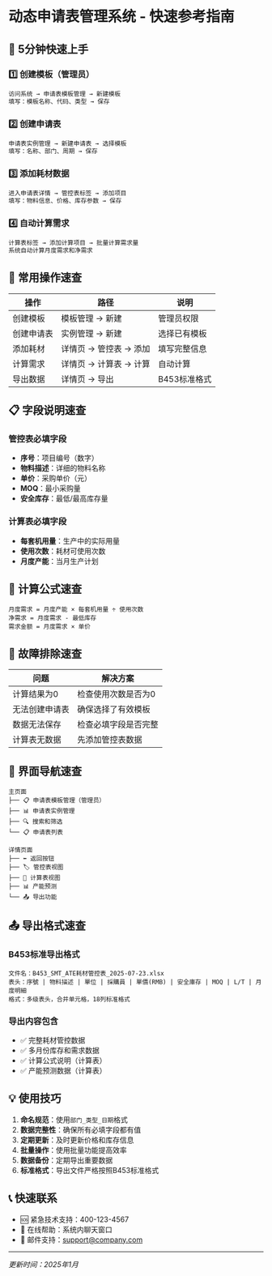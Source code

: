 # 动态申请表管理系统 - 快速参考指南

## 🎯 5分钟快速上手

### 1️⃣ 创建模板（管理员）
```bash
访问系统 → 申请表模板管理 → 新建模板
填写：模板名称、代码、类型 → 保存
```

### 2️⃣ 创建申请表
```bash
申请表实例管理 → 新建申请表 → 选择模板
填写：名称、部门、周期 → 保存
```

### 3️⃣ 添加耗材数据
```bash
进入申请表详情 → 管控表标签 → 添加项目
填写：物料信息、价格、库存参数 → 保存
```

### 4️⃣ 自动计算需求
```bash
计算表标签 → 添加计算项目 → 批量计算需求量
系统自动计算月度需求和净需求
```

## 🔧 常用操作速查

| 操作 | 路径 | 说明 |
|------|------|------|
| 创建模板 | 模板管理 → 新建 | 管理员权限 |
| 创建申请表 | 实例管理 → 新建 | 选择已有模板 |
| 添加耗材 | 详情页 → 管控表 → 添加 | 填写完整信息 |
| 计算需求 | 详情页 → 计算表 → 计算 | 自动计算 |
| 导出数据 | 详情页 → 导出 | B453标准格式 |

## 📋 字段说明速查

### 管控表必填字段
- **序号**：项目编号（数字）
- **物料描述**：详细的物料名称
- **单价**：采购单价（元）
- **MOQ**：最小采购量
- **安全库存**：最低/最高库存量

### 计算表必填字段
- **每套机用量**：生产中的实际用量
- **使用次数**：耗材可使用次数
- **月度产能**：当月生产计划

## 🧮 计算公式速查

```
月度需求 = 月度产能 × 每套机用量 ÷ 使用次数
净需求 = 月度需求 - 最低库存
需求金额 = 月度需求 × 单价
```

## 🚨 故障排除速查

| 问题 | 解决方案 |
|------|----------|
| 计算结果为0 | 检查使用次数是否为0 |
| 无法创建申请表 | 确保选择了有效模板 |
| 数据无法保存 | 检查必填字段是否完整 |
| 计算表无数据 | 先添加管控表数据 |

## 📱 界面导航速查

```
主页面
├── 📋 申请表模板管理（管理员）
├── 📊 申请表实例管理
├── 🔍 搜索和筛选
└── 📋 申请表列表

详情页面
├── ⬅️ 返回按钮
├── 🏷️ 管控表视图
├── 🧮 计算表视图
├── 📊 产能预测
└── 📤 导出功能
```

## 📤 导出格式速查

### B453标准导出格式
```
文件名：B453_SMT_ATE耗材管控表_2025-07-23.xlsx
表头：序號 | 物料描述 | 單位 | 採購員 | 單價(RMB) | 安全庫存 | MOQ | L/T | 月度明細
格式：多级表头，合并单元格，18列标准格式
```

### 导出内容包含
- ✅ 完整耗材管控数据
- ✅ 多月份库存和需求数据
- ✅ 计算公式说明（计算表）
- ✅ 产能预测数据（计算表）

## 💡 使用技巧

1. **命名规范**：使用`部门_类型_日期`格式
2. **数据完整性**：确保所有必填字段都有值
3. **定期更新**：及时更新价格和库存信息
4. **批量操作**：使用批量功能提高效率
5. **数据备份**：定期导出重要数据
6. **标准格式**：导出文件严格按照B453标准格式

## 📞 快速联系

- 🆘 紧急技术支持：400-123-4567
- 💬 在线帮助：系统内聊天窗口
- 📧 邮件支持：support@company.com

---
*更新时间：2025年1月* 